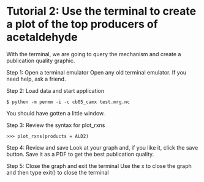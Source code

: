 # Tutorial 2: Use the terminal to create a plot of the top producers of acetaldehyde #
With the terminal, we are going to query the mechanism and create a publication quality graphic.

Step 1: Open a terminal emulator
Open any old terminal emulator.  If you need help, ask a friend.

Step 2: Load data and start application
```
$ python -m permm -i -c cb05_camx test.mrg.nc
```
You should have gotten a little window.  

Step 3: Review the syntax for plot_rxns
```
>>> plot_rxns(products = ALD2)
```

Step 4: Review and save
Look at your graph and, if you like it, click the save button.  Save it as a PDF to get the best publication quality.

Step 5: Close the graph and exit the terminal
Use the x to close the graph and then type exit() to close the terminal